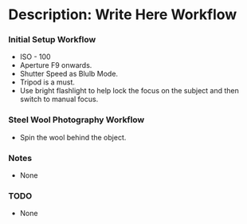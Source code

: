 # Description: Write Here Workflow

### Initial Setup Workflow
* ISO - 100
* Aperture F9 onwards.
* Shutter Speed as Blulb Mode.
* Tripod is a must.
* Use bright flashlight to help lock the focus on the subject and then switch to manual focus.

### Steel Wool Photography Workflow
* Spin the wool behind the object.

### Notes
* None

### TODO
* None
